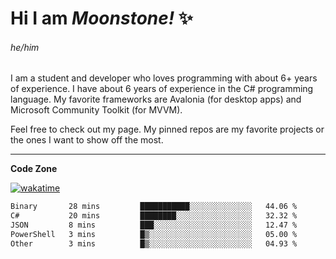 
<!--
**MoonstoneStudios/MoonstoneStudios** is a ✨ _special_ ✨ repository because its `README.md` (this file) appears on your GitHub profile.

Here are some ideas to get you started:

- 🔭 I’m currently working on ...
- 🌱 I’m currently learning ...
- 👯 I’m looking to collaborate on ...
- 🤔 I’m looking for help with ...
- 💬 Ask me about ...
- 📫 How to reach me: ...
- 😄 Pronouns: ...
- ⚡ Fun fact: ...
-->

# Hi I am _Moonstone!_  ✨
###### he/him

I am a student and developer who loves programming with about 6+ years of experience. 
I have about 6 years of experience in the C# programming language. 
My favorite frameworks are Avalonia (for desktop apps) and Microsoft Community Toolkit (for MVVM).

Feel free to check out my page. My pinned repos are my favorite projects or the ones I want to show off the most. 

---

**Code Zone**


[![wakatime](https://wakatime.com/badge/user/35c755da-7226-42ef-89f9-892c03fbcf7e.svg?style=for-the-badge)](https://wakatime.com/@35c755da-7226-42ef-89f9-892c03fbcf7e)
<!--START_SECTION:waka-->

```txt
Binary       28 mins         ███████████░░░░░░░░░░░░░░   44.06 %
C#           20 mins         ████████░░░░░░░░░░░░░░░░░   32.32 %
JSON         8 mins          ███░░░░░░░░░░░░░░░░░░░░░░   12.47 %
PowerShell   3 mins          █▒░░░░░░░░░░░░░░░░░░░░░░░   05.00 %
Other        3 mins          █▒░░░░░░░░░░░░░░░░░░░░░░░   04.93 %
```

<!--END_SECTION:waka-->
